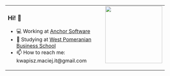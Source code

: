 <table>
  <tr>
    <td valign="top">
     <h3>Hi! 👋</h3>
     <ul>
      <li>
       💻 Working at <a href="https://anchorgroup.software/">Anchor Software</a>
      </li>
      <li>
       📖 Studying at <a href="https://www.zpsb.pl/">West Pomeranian Business School</a>
      </li>
      <li>
       📫 How to reach me: kwapisz.maciej.it@gmail.com
      </li>
     </ul>
    </td>
    <td valign="top"><img align="center" height="180px" src="https://github-readme-stats.vercel.app/api/top-langs?username=ciameksw&layout=compact&langs_count=8&card_width=320&theme=transparent&hide_border=true" /></td>
  </tr>
</table>
